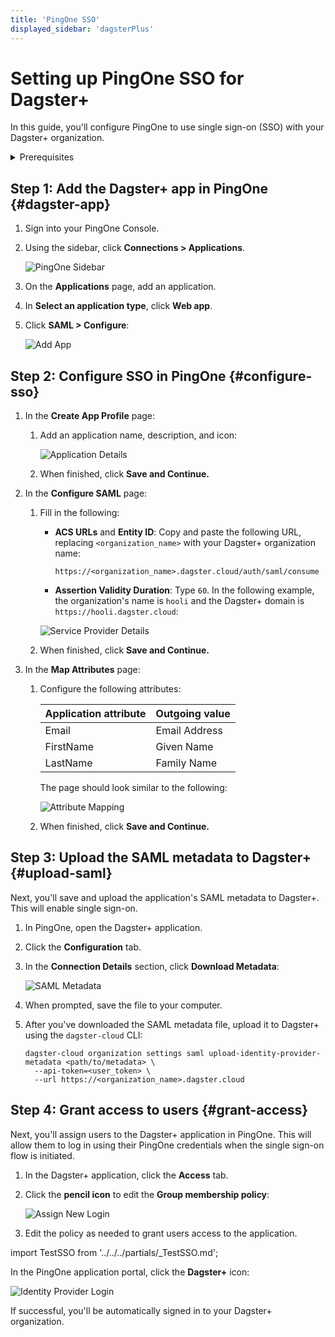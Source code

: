 ```yaml
---
title: 'PingOne SSO'
displayed_sidebar: 'dagsterPlus'
---
```


# Setting up PingOne SSO for Dagster+

In this guide, you'll configure PingOne to use single sign-on (SSO) with your Dagster+ organization.


<details>
  <summary>Prerequisites</summary>

To complete the steps in this guide, you'll need:

- **The following in PingOne:**
  - An existing PingOne account
  - Organization admin permissions
- **To install the [`dagster-cloud` CLI](/todo)**
- **The following in Dagster+:**
  - A Pro plan
  - [Access to a user token](/todo)
  - [Organization Admin permissions](/dagster-plus/access/rbac/user-roles-permissions) in your organization

</details>


## Step 1: Add the Dagster+ app in PingOne \{#dagster-app}

1. Sign into your PingOne Console.
2. Using the sidebar, click **Connections > Applications**.

   ![PingOne Sidebar](/img/placeholder.svg)

3. On the **Applications** page, add an application.
4. In **Select an application type**, click **Web app**.
5. Click **SAML > Configure**:

   ![Add App](/img/placeholder.svg)


## Step 2: Configure SSO in PingOne \{#configure-sso}

1.  In the **Create App Profile** page:
    1. Add an application name, description, and icon:

       ![Application Details](/img/placeholder.svg)

    2. When finished, click **Save and Continue.**
2.  In the **Configure SAML** page:
    1.  Fill in the following:
        - **ACS URLs** and **Entity ID**: Copy and paste the following URL, replacing `<organization_name>` with your Dagster+ organization name:

           ```
           https://<organization_name>.dagster.cloud/auth/saml/consume
           ```

        - **Assertion Validity Duration**: Type `60`.
        In the following example, the organization's name is `hooli` and the Dagster+ domain is `https://hooli.dagster.cloud`:

        ![Service Provider Details](/img/placeholder.svg)

    2.  When finished, click **Save and Continue.**
3.  In the **Map Attributes** page:
    1. Configure the following attributes:

       | Application attribute | Outgoing value |
       | --------------------- | -------------- |
       | Email                 | Email Address  |
       | FirstName             | Given Name     |
       | LastName              | Family Name    |

       The page should look similar to the following:

       ![Attribute Mapping](/img/placeholder.svg)

    2. When finished, click **Save and Continue.**


## Step 3: Upload the SAML metadata to Dagster+ \{#upload-saml}

Next, you'll save and upload the application's SAML metadata to Dagster+. This will enable single sign-on.

1. In PingOne, open the Dagster+ application.
2. Click the **Configuration** tab.
3. In the **Connection Details** section, click **Download Metadata**:

   ![SAML Metadata](/img/placeholder.svg)

4. When prompted, save the file to your computer.
5. After you've downloaded the SAML metadata file, upload it to Dagster+ using the `dagster-cloud` CLI:

   ```shell
   dagster-cloud organization settings saml upload-identity-provider-metadata <path/to/metadata> \
     --api-token=<user_token> \
     --url https://<organization_name>.dagster.cloud
   ```


## Step 4: Grant access to users \{#grant-access}

Next, you'll assign users to the Dagster+ application in PingOne. This will allow them to log in using their PingOne credentials when the single sign-on flow is initiated.

1. In the Dagster+ application, click the **Access** tab.
2. Click the **pencil icon** to edit the **Group membership policy**:

   ![Assign New Login](/img/placeholder.svg)
3. Edit the policy as needed to grant users access to the application.


import TestSSO from '../../../partials/\_TestSSO.md';

<TestSSO />

In the PingOne application portal, click the **Dagster+** icon:

![Identity Provider Login](/img/placeholder.svg)

If successful, you'll be automatically signed in to your Dagster+ organization.

